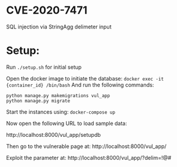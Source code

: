 # CVE-2020-7471
SQL injection via StringAgg delimeter input

# Setup:
Run `./setup.sh` for initial setup

Open the docker image to initiate the database:
`docker exec -it {container_id} /bin/bash`
And run the following commands:
```
python manage.py makemigrations vul_app
python manage.py migrate
```

Start the instances using: 
`docker-compose up`

Now open the following URL to load sample data:

http://localhost:8000/vul_app/setupdb

Then go to the vulnerable page at:
http://localhost:8000/vul_app/

Exploit the parameter at:
http://localhost:8000/vul_app/?delim=!@#
